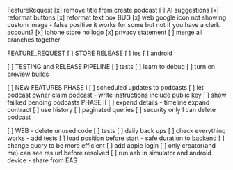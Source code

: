 
FeatureRequest
[x] remove title from create podcast
[ ] AI suggestions
[x] reformat buttons
[x] reformat text box
BUG
[x] web google icon not showing custom image - false positive it works for some but not if you have a clerk account?
[x] iphone store no logo
[x] privacy statement
[ ] merge all branches together

FEATURE_REQUEST 
[ ] STORE RELEASE
[ ] ios
[ ] android

[ ] TESTING and RELEASE PIPELINE
[ ] tests
[ ] learn to debug
[ ] turn on preview builds

[ ] NEW FEATURES
PHASE I
[ ] scheduled updates to podcasts
[ ] let podcast owner claim podcast - write instructions include public key 
[ ] show failked pending podcasts
PHASE II
[ ] expand details - timeline expand contract
[ ] use history
[ ] paginated queries
[ ] security only I can delete podcast 

[ ] WEB - delete unused code
[ ] tests
[ ] daily back ups
[ ]  check everything works - add tests
[ ] load position before start - safe duration to backend
[ ] change query to be more efficient
[ ] add apple login
[ ] only creator(and me) can see rss url before resolved
[ ] run aab in simulator and android device - share from EAS



